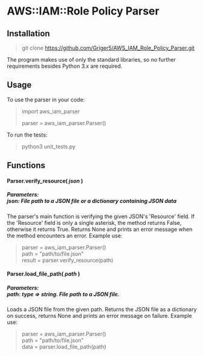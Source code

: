 # AWS::IAM::Role Policy Parser
## Installation
> git clone https://github.com/Griger5/AWS_IAM_Role_Policy_Parser.git

The program makes use of only the standard libraries, so no further requirements besides Python 3.x are required.

## Usage
To use the parser in your code:
>import aws_iam_parser
>
>parser = aws_iam_parser.Parser()

To run the tests:
>python3 unit_tests.py

## Functions
#### Parser.verify_resource( _json_ )
##### Parameters: <br>json: File path to a JSON file or a dictionary containing JSON data 
The parser's main function is verifying the given JSON's 'Resource' field.
If the 'Resource' field is only a single asterisk, the method returns False, otherwise it returns True.
Returns None and prints an error message when the method encounters an error.
Example use:
>parser = aws_iam_parser.Parser() <br>
>path = "path/to/file.json" <br>
>result = parser.verify_resource(path)

#### Parser.load_file_path( _path_ )
##### Parameters: <br>path: type => string. File path to a JSON file.
Loads a JSON file from the given path. Returns the JSON file as a dictionary on success, returns None and prints an error message on failure.
Example use:
>parser = aws_iam_parser.Parser() <br>
>path = "path/to/file.json" <br>
>data = parser.load_file_path(path)
